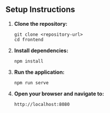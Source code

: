 ## Setup Instructions

1. **Clone the repository:**
   ```
   git clone <repository-url>
   cd frontend
   ```

2. **Install dependencies:**
   ```
   npm install
   ```

3. **Run the application:**
   ```
   npm run serve
   ```

4. **Open your browser and navigate to:**
   ```
   http://localhost:8080
   ```
